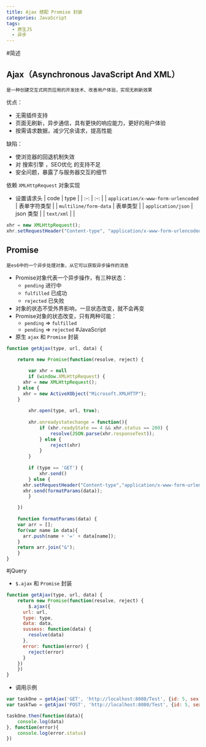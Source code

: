 ```yaml
---
title: Ajax 搭配 Promise 封装
categories: JavaScript
tags:
  - 原生JS
  - 异步
---
```


#简述

## Ajax（Asynchronous JavaScript And XML）
	是一种创建交互式网页应用的开发技术、改善用户体验，实现无刷新效果
优点：

- 无需插件支持
- 页面无刷新，异步通信，具有更快的响应能力，更好的用户体验
- 按需请求数据，减少冗余请求，提高性能

缺陷：

- 使浏览器的回退机制失效
- 对 搜索引擎 ，SEO优化 的支持不足
- 安全问题，暴露了与服务器交互的细节

依赖 `XMLHttpRequest` 对象实现

- 设置请求头 
| code | type |
| :-: | :-: |
| `application/x-www-form-urlencoded` | 表单字符类型 |
| `multiline/form-data` | 表单类型 |
| `application/json` | json 类型 |
| `text/xml` |  |
``` javascript
xhr = new XMLHttpRequest();
xhr.setRequestHeader("Content-type", "application/x-www-form-urlencoded");
```

## Promise
	是es6中的一个异步处理对象，从它可以获取异步操作的消息
	
- Promise对象代表一个异步操作，有三种状态：
	- `pending` 进行中
	- `fulfilled` 已成功
	- `rejected` 已失败
- 对象的状态不受外界影响，一旦状态改变，就不会再变
- Promise对象的状态改变，只有两种可能：
	- `pending` => `fulfilled`
	- `pending` => `rejected`
#JavaScript
- 原生 `ajax` 和 `Promise` 封装
``` javascript
function getAjax(type, url, data) {
	
	return new Promise(function(resolve, reject) {

		var xhr = null
		if (window.XMLHttpRequest) {
      xhr = new XMLHttpRequest();
    } else {
      xhr = new ActiveXObject("Microsoft.XMLHTTP");
    }
	
		xhr.open(type, url, true);
	
		xhr.onreadystatechange = function(){
			if (xhr.readyState == 4 && xhr.status == 200) {
				resolve(JSON.parse(xhr.responseText));
			} else {
				reject(xhr)
			}
		}
	
		if (type == 'GET') {
			xhr.send()
		} else {
      xhr.setRequestHeader("Content-type","application/x-www-form-urlencoded");
      xhr.send(formatParams(data));
		}

	})
	
	function formatParams(data) {
    var arr = [];
    for(var name in data){
      arr.push(name + '=' + data[name]);
    }
    return arr.join("&");
	}
}
```
#jQuery
- `$.ajax` 和 `Promise` 封装
``` javascript
function getAjax(type, url, data) {
	return new Promise(function(resolve, reject) {
		$.ajax({
      url: url,
      type: type,
      data: data,
      sussess: function(data) {
        resolve(data)
      },
      error: function(error) {
        reject(error)
      }
    })
	})
}
```
- 调用示例
``` javascript
var taskOne = getAjax('GET', 'http://localhost:8080/Test', {id: 5, sex: 'male'});
var taskTwo = getAjax('POST', 'http://localhost:8080/Test', {id: 5, sex: 'male'});

taskOne.then(function(data){
	console.log(data)
}, function(error){
	console.log(error.status)
})
```
